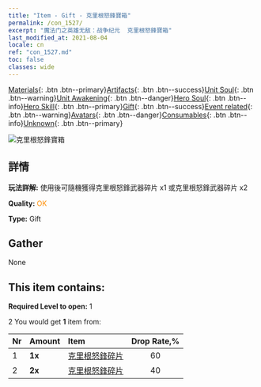 ```yaml
---
title: "Item - Gift - 克里根怒鋒寶箱"
permalink: /con_1527/
excerpt: "魔法门之英雄无敌：战争纪元  克里根怒鋒寶箱"
last_modified_at: 2021-08-04
locale: cn
ref: "con_1527.md"
toc: false
classes: wide
---
```

 [Materials](/ItemsCN/){: .btn .btn--primary}[Artifacts](/ItemsCN/Artifacts/){: .btn .btn--success}[Unit Soul](/ItemsCN/UnitSoul/){: .btn .btn--warning}[Unit Awakening](/ItemsCN/UnitAwakening/){: .btn .btn--danger}[Hero Soul](/ItemsCN/HeroSoul/){: .btn .btn--info}[Hero Skill](/ItemsCN/HeroSkill/){: .btn .btn--primary}[Gift](/ItemsCN/Gift/){: .btn .btn--success}[Event related](/ItemsCN/Events/){: .btn .btn--warning}[Avatars](/ItemsCN/Avatars/){: .btn .btn--danger}[Consumables](/ItemsCN/Consumables/){: .btn .btn--info}[Unknown](/ItemsCN/Unknown/){: .btn .btn--primary}

 ![克里根怒鋒寶箱](/images/t/i_907141.png)

## 詳情
 **玩法詳解:** 使用後可隨機獲得克里根怒鋒武器碎片 x1 或克里根怒鋒武器碎片 x2

 **Quality:** <span style="color: #FF8C00">OK</span>

 **Type:** Gift

## Gather

  None

## This item contains:

 **Required Level to open:** 1

 2 You would get **1** item  from:

  | Nr | Amount |     Item    | Drop Rate,% |
  |:---|:-------|:------------|:---------:|
  | 1 |  **1x** | [克里根怒鋒碎片](/cn/Items/con_984/) | 60 | 
  | 2 |  **2x** | [克里根怒鋒碎片](/cn/Items/con_984/) | 40 | 
